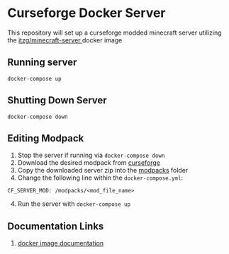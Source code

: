 # Curseforge Docker Server

This repository will set up a curseforge modded minecraft server utilizing the [itzg/minecraft-server
](https://hub.docker.com/r/itzg/minecraft-server) docker image

## Running server

`docker-compose up`

## Shutting Down Server

`docker-compose down`

## Editing Modpack

1. Stop the server if running via `docker-compose down`
1. Download the desired modpack from [curseforge](https://www.curseforge.com/minecraft/modpacks)
2. Copy the downloaded server zip into the [modpacks](./modpacks) folder
3. Change the following line within the `docker-compose.yml`:
```
CF_SERVER_MOD: /modpacks/<mod_file_name>
```
4. Run the server with `docker-compose up`

## Documentation Links

1. [docker image documentation](https://github.com/itzg/docker-minecraft-server)